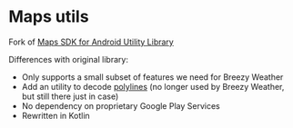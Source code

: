 # Maps utils

Fork of [Maps SDK for Android Utility Library](https://github.com/googlemaps/android-maps-utils)

Differences with original library:
- Only supports a small subset of features we need for Breezy Weather
- Add an utility to decode [polylines](https://developers.google.com/maps/documentation/utilities/polylinealgorithm?hl=en) (no longer used by Breezy Weather, but still there just in case)
- No dependency on proprietary Google Play Services
- Rewritten in Kotlin
